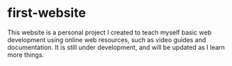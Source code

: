 # first-website

 This website is a personal project I created to teach myself basic web development using online web resources, such as video guides and documentation. 
 It is still under development, and will be updated as I learn more things.
